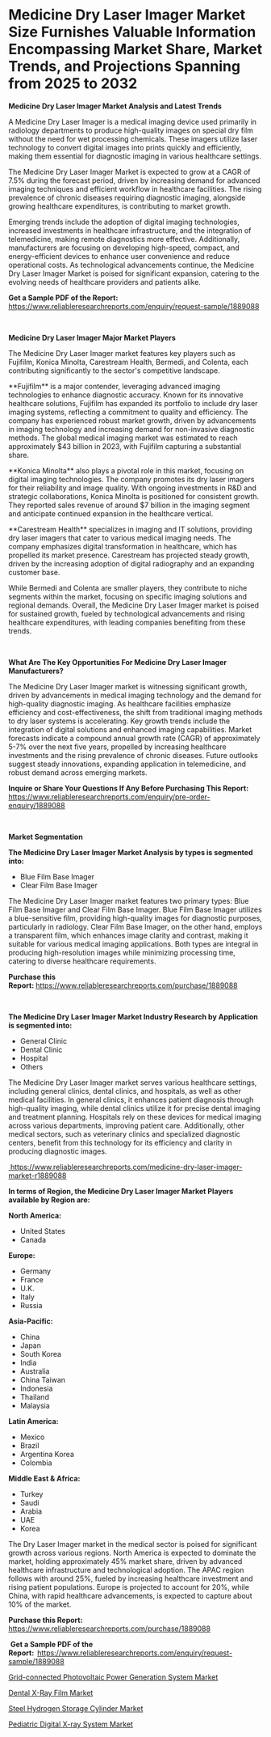 <p><h1>Medicine Dry Laser Imager Market Size Furnishes Valuable Information Encompassing Market Share, Market Trends, and Projections Spanning from 2025 to 2032</h1></p><p><strong>Medicine Dry Laser Imager Market Analysis and Latest Trends</strong></p>
<p><p>A Medicine Dry Laser Imager is a medical imaging device used primarily in radiology departments to produce high-quality images on special dry film without the need for wet processing chemicals. These imagers utilize laser technology to convert digital images into prints quickly and efficiently, making them essential for diagnostic imaging in various healthcare settings.</p><p>The Medicine Dry Laser Imager Market is expected to grow at a CAGR of 7.5% during the forecast period, driven by increasing demand for advanced imaging techniques and efficient workflow in healthcare facilities. The rising prevalence of chronic diseases requiring diagnostic imaging, alongside growing healthcare expenditures, is contributing to market growth. </p><p>Emerging trends include the adoption of digital imaging technologies, increased investments in healthcare infrastructure, and the integration of telemedicine, making remote diagnostics more effective. Additionally, manufacturers are focusing on developing high-speed, compact, and energy-efficient devices to enhance user convenience and reduce operational costs. As technological advancements continue, the Medicine Dry Laser Imager Market is poised for significant expansion, catering to the evolving needs of healthcare providers and patients alike.</p></p>
<p><strong>Get a Sample PDF of the Report:&nbsp;</strong> <a href="https://www.reliableresearchreports.com/enquiry/request-sample/1889088?utm_campaign=11&utm_medium=2&utm_source=Github&utm_content=ia&utm_term=14012025&utm_id=medicine-dry-laser-imager">https://www.reliableresearchreports.com/enquiry/request-sample/1889088</a></p>
<p>&nbsp;</p>
<p><strong>Medicine Dry Laser Imager Major Market Players</strong></p>
<p><p>The Medicine Dry Laser Imager market features key players such as Fujifilm, Konica Minolta, Carestream Health, Bermedi, and Colenta, each contributing significantly to the sector's competitive landscape.</p><p>**Fujifilm** is a major contender, leveraging advanced imaging technologies to enhance diagnostic accuracy. Known for its innovative healthcare solutions, Fujifilm has expanded its portfolio to include dry laser imaging systems, reflecting a commitment to quality and efficiency. The company has experienced robust market growth, driven by advancements in imaging technology and increasing demand for non-invasive diagnostic methods. The global medical imaging market was estimated to reach approximately $43 billion in 2023, with Fujifilm capturing a substantial share.</p><p>**Konica Minolta** also plays a pivotal role in this market, focusing on digital imaging technologies. The company promotes its dry laser imagers for their reliability and image quality. With ongoing investments in R&D and strategic collaborations, Konica Minolta is positioned for consistent growth. They reported sales revenue of around $7 billion in the imaging segment and anticipate continued expansion in the healthcare vertical.</p><p>**Carestream Health** specializes in imaging and IT solutions, providing dry laser imagers that cater to various medical imaging needs. The company emphasizes digital transformation in healthcare, which has propelled its market presence. Carestream has projected steady growth, driven by the increasing adoption of digital radiography and an expanding customer base.</p><p>While Bermedi and Colenta are smaller players, they contribute to niche segments within the market, focusing on specific imaging solutions and regional demands. Overall, the Medicine Dry Laser Imager market is poised for sustained growth, fueled by technological advancements and rising healthcare expenditures, with leading companies benefiting from these trends.</p></p>
<p>&nbsp;</p>
<p><strong>What Are The Key Opportunities For Medicine Dry Laser Imager Manufacturers?</strong></p>
<p><p>The Medicine Dry Laser Imager market is witnessing significant growth, driven by advancements in medical imaging technology and the demand for high-quality diagnostic imaging. As healthcare facilities emphasize efficiency and cost-effectiveness, the shift from traditional imaging methods to dry laser systems is accelerating. Key growth trends include the integration of digital solutions and enhanced imaging capabilities. Market forecasts indicate a compound annual growth rate (CAGR) of approximately 5-7% over the next five years, propelled by increasing healthcare investments and the rising prevalence of chronic diseases. Future outlooks suggest steady innovations, expanding application in telemedicine, and robust demand across emerging markets.</p></p>
<p><strong>Inquire or Share Your Questions If Any Before Purchasing This Report:</strong> <a href="https://www.reliableresearchreports.com/enquiry/pre-order-enquiry/1889088?utm_campaign=11&utm_medium=2&utm_source=Github&utm_content=ia&utm_term=14012025&utm_id=medicine-dry-laser-imager">https://www.reliableresearchreports.com/enquiry/pre-order-enquiry/1889088</a></p>
<p>&nbsp;</p>
<p><strong>Market Segmentation</strong></p>
<p><strong>The Medicine Dry Laser Imager Market Analysis by types is segmented into:</strong></p>
<p><ul><li>Blue Film Base Imager</li><li>Clear Film Base Imager</li></ul></p>
<p><p>The Medicine Dry Laser Imager market features two primary types: Blue Film Base Imager and Clear Film Base Imager. Blue Film Base Imager utilizes a blue-sensitive film, providing high-quality images for diagnostic purposes, particularly in radiology. Clear Film Base Imager, on the other hand, employs a transparent film, which enhances image clarity and contrast, making it suitable for various medical imaging applications. Both types are integral in producing high-resolution images while minimizing processing time, catering to diverse healthcare requirements.</p></p>
<p><strong>Purchase this Report:&nbsp;</strong><a href="https://www.reliableresearchreports.com/purchase/1889088?utm_campaign=11&utm_medium=2&utm_source=Github&utm_content=ia&utm_term=14012025&utm_id=medicine-dry-laser-imager">https://www.reliableresearchreports.com/purchase/1889088</a></p>
<p>&nbsp;</p>
<p><strong>The Medicine Dry Laser Imager Market Industry Research by Application is segmented into:</strong></p>
<p><ul><li>General Clinic</li><li>Dental Clinic</li><li>Hospital</li><li>Others</li></ul></p>
<p><p>The Medicine Dry Laser Imager market serves various healthcare settings, including general clinics, dental clinics, and hospitals, as well as other medical facilities. In general clinics, it enhances patient diagnosis through high-quality imaging, while dental clinics utilize it for precise dental imaging and treatment planning. Hospitals rely on these devices for medical imaging across various departments, improving patient care. Additionally, other medical sectors, such as veterinary clinics and specialized diagnostic centers, benefit from this technology for its efficiency and clarity in producing diagnostic images.</p></p>
<p><a href="https://www.reliableresearchreports.com/medicine-dry-laser-imager-market-r1889088?utm_campaign=11&utm_medium=2&utm_source=Github&utm_content=ia&utm_term=14012025&utm_id=medicine-dry-laser-imager">&nbsp;https://www.reliableresearchreports.com/medicine-dry-laser-imager-market-r1889088</a></p>
<p><strong>In terms of Region, the Medicine Dry Laser Imager Market Players available by Region are:</strong></p>
<p>
    <p> <strong> North America: </strong>
        <ul>
            <li>United States</li>
            <li>Canada</li>
        </ul>
        </p> 
    <p> <strong> Europe: </strong>
        <ul>
            <li>Germany</li>
            <li>France</li>
            <li>U.K.</li>
            <li>Italy</li>
            <li>Russia</li>
        </ul>
        </p> 
    <p> <strong> Asia-Pacific: </strong>
        <ul>
            <li>China</li>
            <li>Japan</li>
            <li>South Korea</li>
            <li>India</li>
            <li>Australia</li>
            <li>China Taiwan</li>
            <li>Indonesia</li>
            <li>Thailand</li>
            <li>Malaysia</li>
        </ul>
        </p> 
    <p> <strong> Latin America: </strong>
        <ul>
            <li>Mexico</li>
            <li>Brazil</li>
            <li>Argentina Korea</li>
            <li>Colombia</li>
        </ul>
        </p> 
    <p> <strong> Middle East & Africa: </strong>
        <ul>
            <li>Turkey</li>
            <li>Saudi</li>
            <li>Arabia</li>
            <li>UAE</li>
            <li>Korea</li>
        </ul>
    </p>
    </p>
<p><p>The Dry Laser Imager market in the medical sector is poised for significant growth across various regions. North America is expected to dominate the market, holding approximately 45% market share, driven by advanced healthcare infrastructure and technological adoption. The APAC region follows with around 25%, fueled by increasing healthcare investment and rising patient populations. Europe is projected to account for 20%, while China, with rapid healthcare advancements, is expected to capture about 10% of the market.</p></p>
<p><strong>Purchase this Report: </strong><a href="https://www.reliableresearchreports.com/purchase/1889088?utm_campaign=11&utm_medium=2&utm_source=Github&utm_content=ia&utm_term=14012025&utm_id=medicine-dry-laser-imager">https://www.reliableresearchreports.com/purchase/1889088</a></p>
<p>&nbsp;<strong>Get a Sample PDF of the Report:&nbsp;&nbsp;</strong><a href="https://www.reliableresearchreports.com/enquiry/request-sample/1889088?utm_campaign=11&utm_medium=2&utm_source=Github&utm_content=ia&utm_term=14012025&utm_id=medicine-dry-laser-imager">https://www.reliableresearchreports.com/enquiry/request-sample/1889088</a></p>
<p><strong></strong></p>
<p><p><a href="https://github.com/gukenneth26571/Market-Research-Report-List-1/blob/main/grid-connected-photovoltaic-power-generation-system-market.md?utm_campaign=11&utm_medium=2&utm_source=Github&utm_content=ia&utm_term=14012025&utm_id=medicine-dry-laser-imager">Grid-connected Photovoltaic Power Generation System Market</a></p><p><a href="https://github.com/triattwood9919/Market-Research-Report-List-1/blob/main/dental-x-ray-film-market.md?utm_campaign=11&utm_medium=2&utm_source=Github&utm_content=ia&utm_term=14012025&utm_id=medicine-dry-laser-imager">Dental X-Ray Film Market</a></p><p><a href="https://github.com/ChiragRp1/Market-Research-Report-List-7/blob/main/steel-hydrogen-storage-cylinder-market.md?utm_campaign=11&utm_medium=2&utm_source=Github&utm_content=ia&utm_term=14012025&utm_id=medicine-dry-laser-imager">Steel Hydrogen Storage Cylinder Market</a></p><p><a href="https://github.com/stillsfloria19981/Market-Research-Report-List-1/blob/main/pediatric-digital-x-ray-system-market.md?utm_campaign=11&utm_medium=2&utm_source=Github&utm_content=ia&utm_term=14012025&utm_id=medicine-dry-laser-imager">Pediatric Digital X-ray System Market</a></p></p>